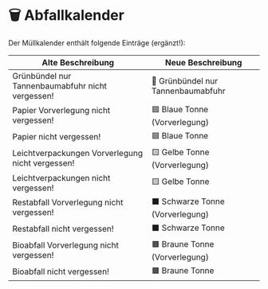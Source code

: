 # 🗑️ Abfallkalender

Der Müllkalender enthält folgende Einträge (ergänzt!):

| Alte Beschreibung                                | Neue Beschreibung                   | 
|--------------------------------------------------|-------------------------------------|
| Grünbündel nur Tannenbaumabfuhr nicht vergessen! | 🌲 Grünbündel nur Tannenbaumabfuhr  |
| Papier Vorverlegung nicht vergessen!             | 🟦 Blaue Tonne (Vorverlegung)       |
| Papier nicht vergessen!                          | 🟦 Blaue Tonne                      |
| Leichtverpackungen Vorverlegung nicht vergessen! | 🟨 Gelbe Tonne (Vorverlegung)       |
| Leichtverpackungen nicht vergessen!              | 🟨 Gelbe Tonne                      |
| Restabfall Vorverlegung nicht vergessen!         | ⬛ Schwarze Tonne (Vorverlegung)    |
| Restabfall nicht vergessen!                      | ⬛ Schwarze Tonne                   |
| Bioabfall Vorverlegung nicht vergessen!          | 🟫 Braune Tonne (Vorverlegung)      |
| Bioabfall nicht vergessen!                       | 🟫 Braune Tonne                     |
